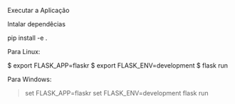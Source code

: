 
Executar a Aplicação

Intalar dependêcias

pip install -e .

Para Linux:

$ export FLASK_APP=flaskr
$ export FLASK_ENV=development
$ flask run

Para Windows:

> set FLASK_APP=flaskr
> set FLASK_ENV=development
> flask run











